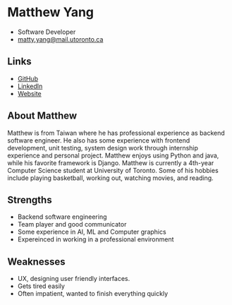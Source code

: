 # Matthew Yang

- Software Developer
- matty.yang@mail.utoronto.ca

## Links

- [GitHub](https://github.com/matticyang)
- [LinkedIn](https://www.linkedin.com/in/matthew-yang-122816171)
- [Website](https://www.monkeydmatt.com/)

## About Matthew

Matthew is from Taiwan where he has professional experience as backend software engineer. He also has some experience with frontend development, unit testing, system design work through internship experience and personal project. Matthew enjoys using Python and java, while his favorite framework is Django. Matthew is currently a 4th-year Computer Science student at University of Toronto. Some of his hobbies include playing basketball, working out, watching movies, and reading.

## Strengths

- Backend software engineering
- Team player and good communicator
- Some experience in AI, ML and Computer graphics
- Expereinced in working in a professional environment

## Weaknesses

- UX, designing user friendly interfaces.
- Gets tired easily
- Often impatient, wanted to finish everything quickly
